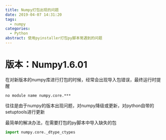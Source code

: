 ```yaml
---
title: Numpy打包出现的问题
date: 2019-04-07 14:31:20
tags:
  - numpy
categories:
  - Python
abstract: 使用pyinstaller打包py脚本常遇到的问题
---
```


# 版本：Numpy1.6.01

在对新版本的numpy库进行打包的时候，经常会出现导入包错误，最终运行时提醒

`no module name numpy.core.***`
<!--more-->

往往是由于numpy的版本出现问题，对numpy降级或更新，对python自带的setuptools进行更新

最简单的解决办法，在需要打包的py脚本中导入缺失的包

```python
import numpy.core._dtype_ctypes
```

